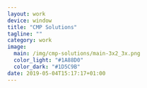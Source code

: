 ```yaml
---
layout: work
device: window
title: "CMP Solutions"
tagline: ""
category: work
image:
  main: /img/cmp-solutions/main-3x2_3x.png
  color_light: "#1A88D0"
  color_dark: "#1D5C9B"
date: 2019-05-04T15:17:17+01:00
---
```

